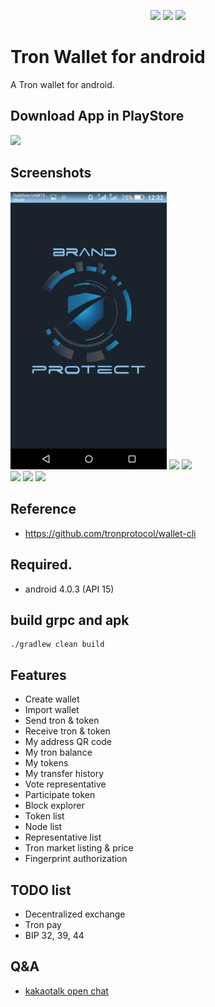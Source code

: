 <p align="center">
  <img src="https://img.shields.io/badge/VERSION-1.3.1-green.svg">
  <img src="https://img.shields.io/badge/ANDROID-4.0.3%2B-orange.svg">
  <img src="https://img.shields.io/badge/LICENSE-Apache--2.0-blue.svg">
</p>

# Tron Wallet for android

A Tron wallet for android.

## Download App in PlayStore
<a href="https://play.google.com/store/apps/details?id=com.brandprotect.client"><img src="https://raw.githubusercontent.com/hummatli/MAHAndroidUpdater/master/imgs/google-play-badge.png" height="90px"/></a>

## Screenshots
<img src="https://github.com/Ailogictech/brandprotect/blob/develop/screenshots/device-2018-04-27-215149.png" width="250"> <img src="https://github.com/lky1001/tron-android-wallet/blob/develop/screenshots/Screenshot_20181016-212549.png" width="250"> <img src="https://github.com/lky1001/tron-android-wallet/blob/develop/screenshots/device-2018-04-27-215251.png" width="250"><br/>
<img src="https://github.com/lky1001/tron-android-wallet/blob/develop/screenshots/device-2018-05-31-123858.png" width="250"> <img src="https://github.com/lky1001/tron-android-wallet/blob/develop/screenshots/device-2018-05-31-123743.png" width="250"> <img src="https://github.com/lky1001/tron-android-wallet/blob/develop/screenshots/Screenshot_20181016-212733.png" width="250">

## Reference
- https://github.com/tronprotocol/wallet-cli

## Required.
 - android 4.0.3 (API 15)
 
## build grpc and apk
```
./gradlew clean build
```

## Features

- Create wallet
- Import wallet
- Send tron & token
- Receive tron & token
- My address QR code
- My tron balance
- My tokens
- My transfer history
- Vote representative
- Participate token
- Block explorer
- Token list
- Node list
- Representative list
- Tron market listing & price
- Fingerprint authorization

## TODO list

- Decentralized exchange
- Tron pay
- BIP 32, 39, 44

## Q&A

- [kakaotalk open chat](https://open.kakao.com/o/gUmVKPS)
